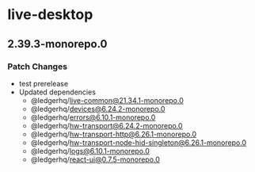 # live-desktop

## 2.39.3-monorepo.0

### Patch Changes

- test prerelease
- Updated dependencies
  - @ledgerhq/live-common@21.34.1-monorepo.0
  - @ledgerhq/devices@6.24.2-monorepo.0
  - @ledgerhq/errors@6.10.1-monorepo.0
  - @ledgerhq/hw-transport@6.24.2-monorepo.0
  - @ledgerhq/hw-transport-http@6.26.1-monorepo.0
  - @ledgerhq/hw-transport-node-hid-singleton@6.26.1-monorepo.0
  - @ledgerhq/logs@6.10.1-monorepo.0
  - @ledgerhq/react-ui@0.7.5-monorepo.0
